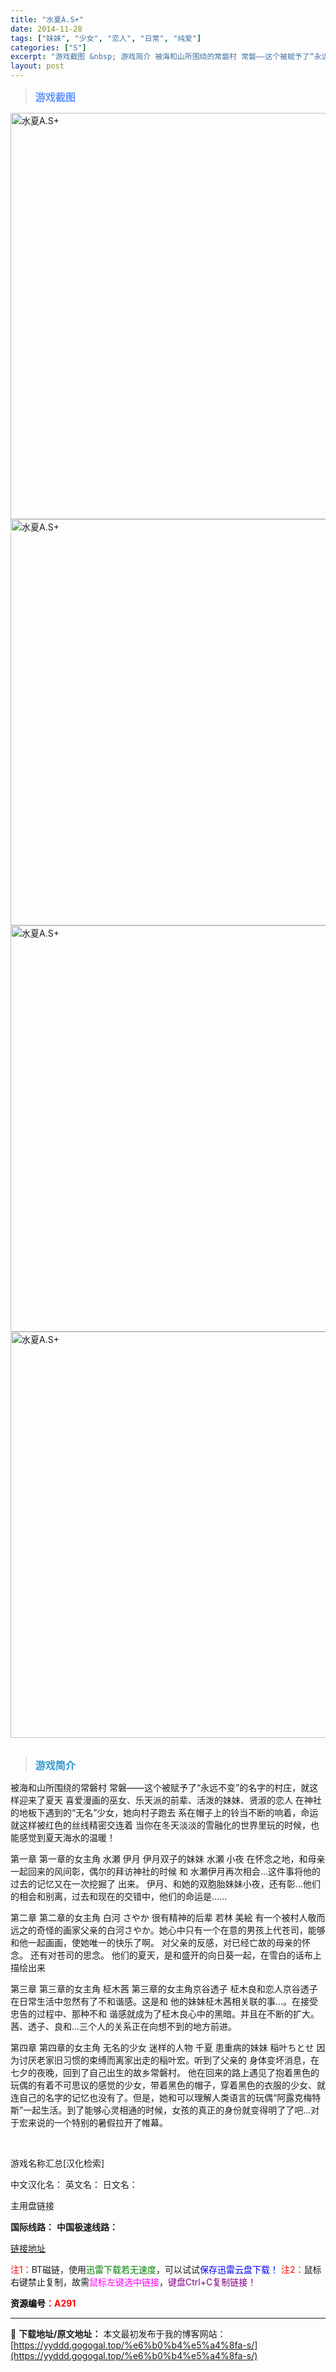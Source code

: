 ```yaml
---
title: "水夏A.S+"
date: 2014-11-28
tags: ["妹妹", "少女", "恋人", "日常", "纯爱"]
categories: ["S"]
excerpt: "游戏截图 &nbsp; 游戏简介 被海和山所围绕的常磐村 常磐——这个被赋予了“永远不变”的名字的村庄，就这样迎来了夏天 喜爱漫画的巫女、乐天派的前辈、活泼的妹妹、贤淑的恋人 在神社的地板下遇到的“无名”少女，她向村子跑去 系在帽子上的铃当不断的响着，命运就这样被红色的丝线精密交连着 当你在冬天淡淡&hellip;"
layout: post
---
```


<div>
<blockquote><b><span style="font-size: 12pt; color: #6699ff;">游戏截图</span></b></blockquote>
<div><img title="点击放大" src="https://yyddd.gogogal.top/wp-content/uploads/2025/04/20250430_6811fa75deada.webp" alt="水夏A.S+" width="650" /></div>
<div><img title="点击放大" src="https://yyddd.gogogal.top/wp-content/uploads/2025/04/20250430_6811fa77c65a0.webp" alt="水夏A.S+" width="650" /></div>
<div><img title="点击放大" src="https://yyddd.gogogal.top/wp-content/uploads/2025/04/20250430_6811fa7919531.webp" alt="水夏A.S+" width="650" /></div>
<div><img title="点击放大" src="https://yyddd.gogogal.top/wp-content/uploads/2025/04/20250430_6811fa7b1bd59.webp" alt="水夏A.S+" width="650" /></div>
&nbsp;
<blockquote><b><span style="font-size: 12pt; color: #3399cc;">游戏简介</span></b></blockquote>
<div>被海和山所围绕的常磐村 常磐——这个被赋予了“永远不变”的名字的村庄，就这样迎来了夏天
喜爱漫画的巫女、乐天派的前辈、活泼的妹妹、贤淑的恋人
在神社的地板下遇到的“无名”少女，她向村子跑去
系在帽子上的铃当不断的响着，命运就这样被红色的丝线精密交连着
当你在冬天淡淡的雪融化的世界里玩的时候，也能感觉到夏天海水的温暖！

第一章
第一章的女主角 水瀬 伊月
伊月双子的妹妹 水瀬 小夜
在怀念之地，和母亲一起回来的风间彰，偶尔的拜访神社的时候 和 水瀬伊月再次相会...这件事将他的过去的记忆又在一次挖掘了 出来。 伊月、和她的双胞胎妹妹小夜，还有彰...他们的相会和别离，过去和现在的交错中，他们的命运是......

第二章
第二章的女主角 白河 さやか
很有精神的后辈 若林 美絵
有一个被村人敬而远之的奇怪的画家父亲的白河さやか。她心中只有一个在意的男孩上代苍司，能够和他一起画画，使她唯一的快乐了啊。
对父亲的反感，对已经亡故的母亲的怀念。 还有对苍司的思念。
他们的夏天，是和盛开的向日葵一起，在雪白的话布上描绘出来

第三章
第三章的女主角 柾木茜
第三章的女主角京谷透子
柾木良和恋人京谷透子在日常生活中忽然有了不和谐感。这是和 他的妹妹柾木茜相关联的事...。在接受忠告的过程中、那种不和 谐感就成为了柾木良心中的黑暗。并且在不断的扩大。茜、透子、良和...三个人的关系正在向想不到的地方前进。

第四章
第四章的女主角 无名的少女
迷样的人物 千夏
患重病的妹妹 稲叶ちとせ
因为讨厌老家旧习惯的束缚而离家出走的稲叶宏。听到了父亲的 身体变坏消息，在七夕的夜晚，回到了自己出生的故乡常磐村。 他在回来的路上遇见了抱着黑色的玩偶的有着不可思议的感觉的少女，带着黑色的帽子，穿着黑色的衣服的少女、就连自己的名字的记忆也没有了。但是，她和可以理解人类语言的玩偶“阿露克梅特斯”一起生活。到了能够心灵相通的时候，女孩的真正的身份就变得明了了吧...对于宏来说的一个特别的暑假拉开了帷幕。</div>
&nbsp;

游戏名称汇总[汉化检索]

中文汉化名：
英文名：
日文名：
</div>
<div class="panel panel-primary">
<div class="panel-heading">主用盘链接</div>
<div class="panel-body">

<b>国际线路：</b>
<b>中国极速线路：</b>

<!--wechatfans start-->

<a href="https://pan.xunlei.com/s/VOSNkmGy4tKmZhuiBEHyODnCA1?pwd=ugxg#">链接地址</a>

<!--wechatfans end-->
<span style="color: #ff0000;">注1：</span>BT磁链，使用<span style="color: #008000;">迅雷下载若无速度</span>，可以试试<span style="color: #0000ff;">保存迅雷云盘下载！</span>
<span style="color: #ff0000;">注2：</span>鼠标右键禁止复制，故需<span style="color: #ff00ff;">鼠标左键选中链接</span>，<span style="color: #800080;">键盘Ctrl+C复制链接！</span>

</div>
<div class="panel-footer"><span style="color: #ff0000;"><b><span style="color: #000000;">资源编号</span>：A291</b></span></div>
</div>

---
📖 **下载地址/原文地址：** 本文最初发布于我的博客网站：[https://yyddd.gogogal.top/%e6%b0%b4%e5%a4%8fa-s/](https://yyddd.gogogal.top/%e6%b0%b4%e5%a4%8fa-s/)
